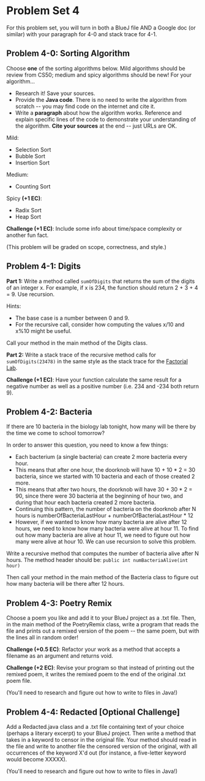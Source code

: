 # Problem Set 4

For this problem set, you will turn in both a BlueJ file AND a Google doc (or similar) with your paragraph for 4-0 and stack trace for 4-1.

## Problem 4-0: Sorting Algorithm

Choose **one** of the sorting algorithms below. Mild algorithms should be review from CS50; medium and spicy algorithms should be new! For your algorithm...

* Research it! Save your sources.
* Provide the **Java code**. There is no need to write the algorithm from scratch -- you may find code on the internet and cite it.
* Write a **paragraph** about how the algorithm works. Reference and explain specific lines of the code to demonstrate your understanding of the algorithm. **Cite your sources** at the end -- just URLs are OK.

Mild:
* Selection Sort
* Bubble Sort
* Insertion Sort

Medium:
* Counting Sort

Spicy **(+1 EC)**:
* Radix Sort
* Heap Sort

**Challenge (+1 EC)**: Include some info about time/space complexity or another fun fact.

(This problem will be graded on scope, correctness, and style.)

## Problem 4-1: Digits

**Part 1:** Write a method called `sumOfDigits` that returns the sum of the digits of an integer x. For example, if x is 234, the function should return 2 + 3 + 4 = 9. Use recursion.

Hints:
* The base case is a number between 0 and 9.
* For the recursive call, consider how computing the values x/10 and x%10 might be useful.

Call your method in the main method of the Digits class.

**Part 2:** Write a stack trace of the recursive method calls for `sumOfDigits(23478)` in the same style as the stack trace for the [Factorial Lab](https://docs.google.com/document/d/1_dy_8VEPKYWQjr-xgC0_s8trAqc43IjbKFQOTBW_Hoo/).

**Challenge (+1 EC)**: Have your function calculate the same result for a negative number as well as a positive number (i.e. 234 and -234 both return 9).

## Problem 4-2: Bacteria

If there are 10 bacteria in the biology lab tonight, how many will be there by the time we come to school tomorrow?

In order to answer this question, you need to know a few things:
* Each bacterium (a single bacteria) can create 2 more bacteria every hour.
* This means that after one hour, the doorknob will have 10 + 10 * 2 = 30 bacteria, since we started with 10 bacteria and each of those created 2 more.
* This means that after two hours, the doorknob will have 30 + 30 * 2 = 90, since there were 30 bacteria at the beginning of hour two, and during that hour each bacteria created 2 more bacteria.
* Continuing this pattern, the number of bacteria on the doorknob after N hours is 
numberOfBacteriaLastHour + numberOfBacteriaLastHour * 12
* However, if we wanted to know how many bacteria are alive after 12 hours, we need to know how many bacteria were alive at hour 11. To find out how many bacteria are alive at hour 11, we need to figure out how many were alive at hour 10. We can use recursion to solve this problem.

Write a recursive method that computes the number of bacteria alive after N hours. The method  header should be: `public int numBacteriaAlive(int hour)`

Then call your method in the main method of the Bacteria class to figure out how many bacteria will be there after 12 hours.

## Problem 4-3: Poetry Remix

Choose a poem you like and add it to your BlueJ project as a .txt file. Then, in the main method of the PoetryRemix class, write a program that reads the file and prints out a remixed version of the poem -- the same poem, but with the lines all in random order!

**Challenge (+0.5 EC)**: Refactor your work as a method that accepts a filename as an argument and returns void.

**Challenge (+2 EC)**: Revise your program so that instead of printing out the remixed poem, it writes the remixed poem to the end of the original .txt poem file.

(You'll need to research and figure out how to write to files in Java!)

## Problem 4-4: Redacted [Optional Challenge]

Add a Redacted.java class and a .txt file containing text of your choice (perhaps a literary excerpt) to your BlueJ project. Then write a method that takes in a keyword to censor in the original file. Your method should read in the file and write to another file the censored version of the original, with all occurrences of the keyword X'd out (for instance, a five-letter keyword would become XXXXX).

(You'll need to research and figure out how to write to files in Java!)
